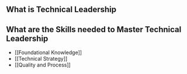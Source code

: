 ## What is Technical Leadership

## What are the Skills needed to Master Technical Leadership

- [[Foundational Knowledge]]
- [[Technical Strategy]]
- [[Quality and Process]]

